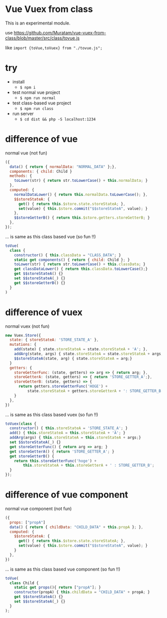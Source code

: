 # Vue Vuex from class

This is an experimental module.

use
https://github.com/Muratam/vue-vuex-from-class/blob/master/src/class/tovue.js

like
`import {toVue,toVuex} from "./tovue.js";`

# try

- install
  - `$ npm i`
- test normal vue project
  - `$ npm run normal`
- test class-based vue project
  - `$ npm run class`
- run server
  - `$ cd dist && php -S localhost:1234`

# difference of vue
normal vue (not fun)
```js
({
  data() { return { normalData: "NORMAL_DATA" };},
  components: { child: Child }
  methods: {
    toLower(str) { return str.toLowerCase() + this.normalData; }
  },
  computed: {
    normalDataLower() { return this.normalData.toLowerCase(); },
    $$storeStateA: {
      get() { return this.$store.state.storeStateA; },
      set(value) { this.$store.commit("$$storeStateA", value); }
    },
    $$storeGetterB() { return this.$store.getters.storeGetterB; }
  },
});
```

... is same as this class based vue (so fun !!)

```js
toVue(
  class {
    constructor() { this.classData = "CLASS_DATA"; }
    static get components() { return { child: Child }; }
    toLower(str) { return str.toLowerCase() + this.classData; }
    get classDataLower() { return this.classData.toLowerCase();}
    get $$storeStateA() {}
    set $$storeStateA(_) {}
    get $$storeGetterB() {}
  }
)
```

# difference of vuex

normal vuex (not fun)
```js
new Vuex.Store({
  state: { storeStateA: 'STORE_STATE_A' },
  mutations: {
    add(state) { state.storeStateA = state.storeStateA + 'A'; },
    addArg(state, args) { state.storeStateA = state.storeStateA + args;},
    $$storeStateA(state, arg) { state.storeStateA = arg;}
  }
  getters: {
    storeGetterFunc: (state, getters) => arg => { return arg; },
    storeGetterA: (state, getters) => { return 'STORE_GETTER_A';},
    storeGetterB: (state, getters) => {
      return getters.storeGetterFunc('HOGE') +
          state.storeStateA + getters.storeGetterA + ': STORE_GETTER_B';
    }
  },
})
```

... is same as this class based vuex (so fun !!)
```js
toVuex(class {
  constructor() { this.storeStateA = 'STORE_STATE_A'; }
  add() { this.storeStateA = this.storeStateA + 'A'; }
  addArg(args) { this.storeStateA = this.storeStateA + args;}
  set $$storeStateA(_) {}
  get storeGetterFunc() { return arg => arg; }
  get storeGetterA() { return 'STORE_GETTER_A'; }
  get storeGetterB() {
    return this.storeGetterFunc('hoge') +
        this.storeStateA + this.storeGetterA + ' : STORE_GETTER_B';
  }
});
```

# difference of vue component
normal vue component (not fun)

```js
({
  props: ["propA"]
  data() { return { childData: "CHILD_DATA" + this.propA }; },
  computed: {
    $$storeStateA: {
      get() { return this.$store.state.storeStateA; },
      set(value) { this.$store.commit("$$storeStateA", value); }
    }
  },
})
```

... is same as this class based vue component (so fun !!)

```js
toVue(
  class Child {
    static get props(){ return ["propA"]; }
    constructor(propA) { this.childData = "CHILD_DATA" + propA; }
    get $$storeStateA() {}
    set $$storeStateA(_) {}
  }
);
```

